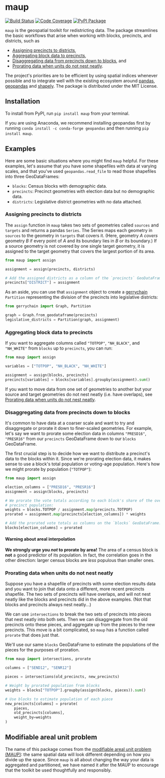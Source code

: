 # maup

[![Build Status](https://travis-ci.com/mggg/maup.svg?branch=master)](https://travis-ci.com/mggg/maup)
[![Code Coverage](https://codecov.io/gh/mggg/maup/branch/master/graph/badge.svg)](https://codecov.io/gh/mggg/maup)
[![PyPI Package](https://badge.fury.io/py/maup.svg)](https://https://pypi.org/project/gerrychain/)

`maup` is the geospatial toolkit for redistricting data. The package streamlines
the basic workflows that arise when working with blocks, precincts, and
districts, such as

-   [Assigning precincts to districts](#assigning-precincts-to-districts),
-   [Aggregating block data to precincts](#aggregating-block-data-to-precincts),
-   [Disaggregating data from precincts down to blocks](#disaggregating-data-from-precincts-down-to-blocks),
    and
-   [Prorating data when units do not nest neatly](#prorating-data-when-units-do-not-nest-neatly).

The project's priorities are to be efficient by using spatial indices whenever
possible and to integrate well with the existing ecosystem around
[pandas](https://pandas.pydata.org/), [geopandas](https://geopandas.org) and
[shapely](https://shapely.readthedocs.io/en/latest/). The package is distributed
under the MIT License.

## Installation

To install from PyPI, run `pip install maup` from your terminal.

If you are using Anaconda, we recommend installing geopandas first by running
`conda install -c conda-forge geopandas` and then running `pip install maup`.

## Examples

Here are some basic situations where you might find `maup` helpful. For these
examples, let's assume that you have some shapefiles with data at varying
scales, and that you've used `geopandas.read_file` to read those shapefiles into
three GeoDataFrames:

-   `blocks`: Census blocks with demographic data.
-   `precincts`: Precinct geometries with election data but no demographic data.
-   `districts`: Legislative district geometries with no data attached.

### Assigning precincts to districts

The `assign` function in `maup` takes two sets of geometries called `sources`
and `targets` and returns a pandas `Series`. The Series maps each geometry in
`sources` to the geometry in `targets` that covers it. (Here, geometry _A_
_covers_ geometry _B_ if every point of _A_ and its boundary lies in _B_ or its
boundary.) If a source geometry is not covered by one single target geometry, it
is assigned to the target geometry that covers the largest portion of its area.

```python
from maup import assign

assignment = assign(precincts, districts)

# Add the assigned districts as a column of the `precincts` GeoDataFrame:
precincts["DISTRICT"] = assignment
```

As an aside, you can use that `assignment` object to create a
[gerrychain](https://gerrychain.readthedocs.io/en/latest/) `Partition`
representing the division of the precincts into legislative districts:

```python
from gerrychain import Graph, Partition

graph = Graph.from_geodataframe(precincts)
legislative_districts = Partition(graph, assignment)
```

### Aggregating block data to precincts

If you want to aggregate columns called `"TOTPOP"`, `"NH_BLACK"`, and
`"NH_WHITE"` from `blocks` up to `precincts`, you can run:

```python
from maup import assign

variables = ["TOTPOP", "NH_BLACK", "NH_WHITE"]

assignment = assign(blocks, precincts)
precincts[variables] = blocks[variables].groupby(assignment).sum()
```

If you want to move data from one set of geometries to another but your source
and target geometries do not nest neatly (i.e. have overlaps), see
[Prorating data when units do not nest neatly](#prorating-data-when-units-do-not-nest-neatly).

### Disaggregating data from precincts down to blocks

It's common to have data at a coarser scale and want to try and disaggregate or
prorate it down to finer-scaled geometries. For example, let's say we want to
prorate some election data in columns `"PRESD16"`, `"PRESR16"` from our
`precincts` GeoDataFrame down to our `blocks` GeoDataFrame.

The first crucial step is to decide how we want to distribute a precinct's data
to the blocks within it. Since we're prorating election data, it makes sense to
use a block's total population or voting-age population. Here's how we might
prorate by population (`"TOTPOP"`):

```python
from maup import assign

election_columns = ["PRESD16", "PRESR16"]
assignment = assign(blocks, precincts)

# We prorate the vote totals according to each block's share of the overall
# precinct population:
weights = blocks.TOTPOP / assignment.map(precincts.TOTPOP)
prorated = assignment.map(precincts[election_columns]) * weights

# Add the prorated vote totals as columns on the `blocks` GeoDataFrame:
blocks[election_columns] = prorated
```

#### Warning about areal interpolation

**We strongly urge you _not_ to prorate by area!** The area of a census block is
**not** a good predictor of its population. In fact, the correlation goes in the
other direction: larger census blocks are _less_ populous than smaller ones.

### Prorating data when units do not nest neatly

Suppose you have a shapefile of precincts with some election results data and
you want to join that data onto a different, more recent precincts shapefile.
The two sets of precincts will have overlaps, and will not nest neatly like the
blocks and precincts did in the above examples. (Not that blocks and precincts
always nest neatly...)

We can use `intersections` to break the two sets of precincts into pieces that
nest neatly into both sets. Then we can disaggregate from the old precincts onto
these pieces, and aggregate up from the pieces to the new precincts. This move
is a bit complicated, so `maup` has a function called `prorate` that does just
that.

We'll use our same `blocks` GeoDataFrame to estimate the populations of the
pieces for the purposes of proration.

```python
from maup import intersections, prorate

columns = ["SEND12", "SENR12"]

pieces = intersections(old_precincts, new_precincts)

# Weight by prorated population from blocks
weights = blocks["TOTPOP"].groupby(assign(blocks, pieces)).sum()

# Use blocks to estimate population of each piece
new_precincts[columns] = prorate(
    pieces,
    old_precincts[columns],
    weight_by=weights
)
```

## Modifiable areal unit problem

The name of this package comes from the
[modifiable areal unit problem (MAUP)](https://en.wikipedia.org/wiki/Modifiable_areal_unit_problem):
the same spatial data will look different depending on how you divide up the
space. Since `maup` is all about changing the way your data is aggregated and
partitioned, we have named it after the MAUP to encourage that the toolkit be
used thoughtfully and responsibly.
